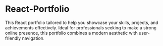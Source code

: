 # React-Portfolio
This React portfolio tailored to help you showcase your skills, projects, and achievements effectively. Ideal for professionals seeking to make a strong online presence, this portfolio combines a modern aesthetic with user-friendly navigation.

